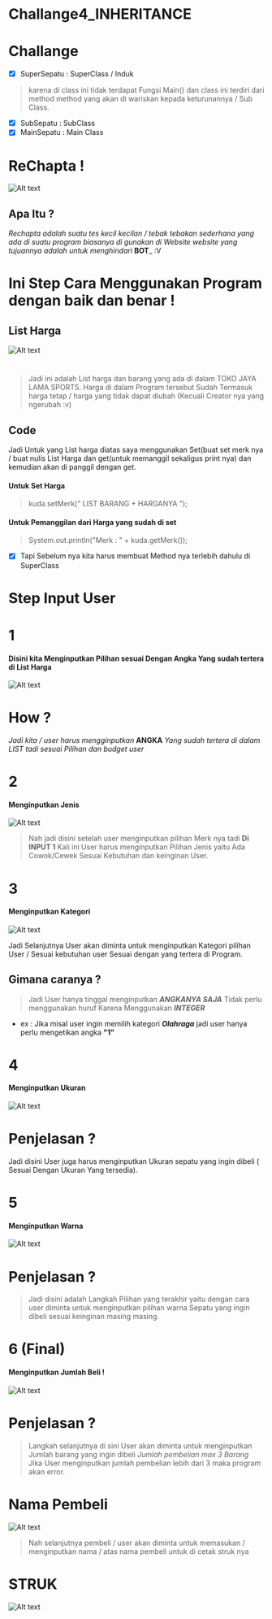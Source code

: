 # Challange4_INHERITANCE


# Challange

- [x] SuperSepatu         : SuperClass / Induk
> karena di class ini tidak terdapat Fungsi Main() dan class ini terdiri dari method method yang
akan di wariskan kepada keturunannya / Sub Class.
- [x] SubSepatu           : SubClass
- [x] MainSepatu          : Main Class 
#
# ReChapta !
![Alt text](https://github.com/Syihabuddinsanni/Challange4_INHERITANCE/blob/master/SS%20RUN%20FILE/ReChapta!.PNG)
## Apa Itu ?
_Rechapta adalah suatu tes kecil kecilan / tebak tebakan sederhana yang ada di suatu program biasanya di gunakan 
di Website website yang tujuannya adalah untuk menghindari_ **BOT**_ :V

# Ini Step Cara Menggunakan Program dengan baik dan benar !
## List Harga
![Alt text](https://github.com/Syihabuddinsanni/Challange4_INHERITANCE/blob/master/SS%20RUN%20FILE/List%20Harga.PNG)
#
> Jadi ini adalah List harga dan barang yang ada di dalam TOKO JAYA LAMA SPORTS. Harga di dalam Program tersebut Sudah 
Termasuk harga tetap / harga yang tidak dapat diubah (Kecuali Creator nya yang ngerubah :v) 
## Code
Jadi Untuk yang List harga diatas saya menggunakan Set(buat set merk nya / buat nulis List Harga dan get(untuk memanggil sekaligus
print nya) dan kemudian akan di panggil dengan get. 
#### Untuk Set Harga
> kuda.setMerk(" LIST BARANG + HARGANYA ");

#### Untuk Pemanggilan dari Harga yang sudah di set 
> System.out.println("Merk    : " + kuda.getMerk());


- [x] Tapi Sebelum nya kita harus membuat Method nya terlebih dahulu di SuperClass
# Step Input User
# 1 
#### Disini kita Menginputkan Pilihan sesuai Dengan Angka Yang sudah tertera di List Harga
![Alt text](https://github.com/Syihabuddinsanni/Challange4_INHERITANCE/blob/master/SS%20RUN%20FILE/Input%20Pilihan%201.PNG)
# How ?
_Jadi kita / user harus mengginputkan_ **ANGKA** _Yang sudah tertera di dalam LIST tadi sesuai Pilihan dan budget user_
#
# 2
#### Menginputkan Jenis
![Alt text](https://github.com/Syihabuddinsanni/Challange4_INHERITANCE/blob/master/SS%20RUN%20FILE/Input%202.PNG)
> Nah jadi disini setelah user menginputkan pilihan Merk nya tadi **Di INPUT 1** Kali ini User harus menginputkan
Pilihan Jenis yaitu Ada Cowok/Cewek Sesuai Kebutuhan dan keinginan User.
#



# 3
#### Menginputkan Kategori
![Alt text](https://github.com/Syihabuddinsanni/Challange4_INHERITANCE/blob/master/SS%20RUN%20FILE/Input%203.PNG)

Jadi Selanjutnya User akan diminta untuk menginputkan Kategori pilihan User / Sesuai kebutuhan user Sesuai dengan yang
tertera di Program.
## Gimana caranya ?
> Jadi User hanya tinggal menginputkan **_ANGKANYA SAJA_** Tidak perlu menggunakan huruf Karena Menggunakan **_INTEGER_**

- ex : Jika misal user ingin memilih kategori **_Olahraga_** jadi user hanya perlu mengetikan angka **"1"**
#
# 4
#### Menginputkan Ukuran
![Alt text](https://github.com/Syihabuddinsanni/Challange4_INHERITANCE/blob/master/SS%20RUN%20FILE/Input%204.PNG)
# Penjelasan ?
Jadi disini User juga harus menginputkan Ukuran sepatu yang ingin dibeli ( Sesuai Dengan Ukuran Yang tersedia).
#
# 5
#### Menginputkan Warna
![Alt text](https://github.com/Syihabuddinsanni/Challange4_INHERITANCE/blob/master/SS%20RUN%20FILE/Input%205.PNG)
# Penjelasan ?
> Jadi disini adalah Langkah Pilihan yang terakhir yaitu dengan cara user diminta untuk menginputkan pilihan warna
Sepatu yang ingin dibeli sesuai keinginan masing masing.
#
# 6 (Final)
#### Menginputkan Jumlah Beli !
![Alt text](https://github.com/Syihabuddinsanni/Challange4_INHERITANCE/blob/master/SS%20RUN%20FILE/Input%20Jumlah%20beli.PNG)
# Penjelasan ?
> Langkah selanjutnya di sini User akan diminta untuk menginputkan Jumlah barang yang ingin dibeli _Jumlah pembelian max 3 Barang_
Jika User menginputkan jumlah pembelian lebih dari 3 maka program akan error.
#

# Nama Pembeli
![Alt text](https://github.com/Syihabuddinsanni/Challange4_INHERITANCE/blob/master/SS%20RUN%20FILE/Atas%20nama%20input.PNG)
> Nah selanjutnya pembeli / user akan diminta untuk memasukan / menginputkan nama / atas nama pembeli untuk di cetak struk nya
#

# STRUK
![Alt text](https://github.com/Syihabuddinsanni/Challange4_INHERITANCE/blob/master/SS%20RUN%20FILE/Struk%20Final.PNG)


